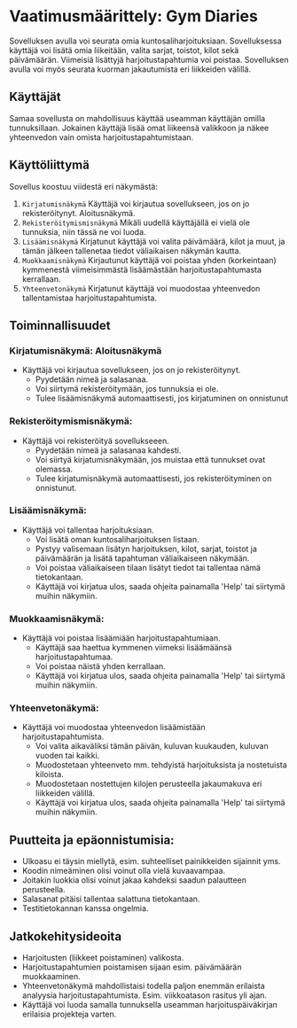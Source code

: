 # Vaatimusmäärittely: Gym Diaries

Sovelluksen avulla voi seurata omia kuntosaliharjoituksiaan. Sovelluksessa käyttäjä voi lisätä omia liikeitään, valita sarjat, toistot, kilot sekä
päivämäärän. Viimeisiä lisättyjä harjoitustapahtumia voi poistaa. Sovelluksen avulla voi myös seurata kuorman jakautumista eri liikkeiden välillä.

## Käyttäjät
Samaa sovellusta on mahdollisuus käyttää useamman käyttäjän omilla tunnuksillaan. Jokainen käyttäjä lisää omat liikeensä valikkoon ja näkee yhteenvedon vain omista harjoitustapahtumistaan.

## Käyttöliittymä
Sovellus koostuu viidestä eri näkymästä:

1. `Kirjatumisnäkymä` Käyttäjä voi kirjautua sovellukseen, jos on jo rekisteröitynyt. Aloitusnäkymä.
2. `Rekisteröitymismisnäkymä` Mikäli uudellä käyttäjällä ei vielä ole tunnuksia, niin tässä ne voi luoda.
3. `Lisäämisnäkymä` Kirjatunut käyttäjä voi valita päivämäärä, kilot ja muut, ja tämän jälkeen tallenetaa tiedot väliaikaisen näkymän kautta.
4. `Muokkaamisnäkymä` Kirjautunut käyttäjä voi poistaa yhden (korkeintaan) kymmenestä viimeisimmästä lisäämästään harjoitustapahtumasta kerrallaan.
5. `Yhteenvetonäkymä` Kirjatunut käyttäjä voi muodostaa yhteenvedon tallentamistaa harjoitustapahtumista.

## Toiminnallisuudet

### Kirjatumisnäkymä: Aloitusnäkymä
* Käyttäjä voi kirjautua sovellukseen, jos on jo rekisteröitynyt.
    - Pyydetään nimeä ja salasanaa.
    - Voi siirtymä rekisteröitymään, jos tunnuksia ei ole.
    - Tulee lisäämisnäkymä automaattisesti, jos kirjatuminen on onnistunut

### Rekisteröitymismisnäkymä:
* Käyttäjä voi rekisteröityä sovellukseeen.
    - Pyydetään nimeä ja salasanaa kahdesti.
    - Voi siirtyä kirjatumisnäkymään, jos muistaa että tunnukset ovat olemassa.
    - Tulee kirjatumisnäkymä automaattisesti, jos rekisteröityminen on onnistunut.

### Lisäämisnäkymä:
* Käyttäjä voi tallentaa harjoituksiaan.
    - Voi lisätä oman kuntosaliharjoituksen listaan.
    - Pystyy valisemaan lisätyn harjoituksen, kilot, sarjat, toistot ja päivämäärän ja lisätä tapahtuman väliaikaiseen näkymään.
    - Voi poistaa väliaikaiseen tilaan lisätyt tiedot tai tallentaa nämä tietokantaan.
    - Käyttäjä voi kirjatua ulos, saada ohjeita painamalla 'Help' tai siirtymä muihin näkymiin.

### Muokkaamisnäkymä:
* Käyttäjä voi poistaa lisäämiään harjoitustapahtumiaan.
    - Käyttäjä saa haettua kymmenen viimeksi lisäämäänsä harjoitustapahtumaa.
    - Voi poistaa näistä yhden kerrallaan.
    - Käyttäjä voi kirjatua ulos, saada ohjeita painamalla 'Help' tai siirtymä muihin näkymiin.

### Yhteenvetonäkymä:
* Käyttäjä voi muodostaa yhteenvedon lisäämistään harjoitustapahtumista.
    - Voi valita aikaväliksi tämän päivän, kuluvan kuukauden, kuluvan vuoden tai kaikki.
    - Muodostetaan yhteenveto mm. tehdyistä harjoituksista ja nostetuista kiloista.
    - Muodostetaan nostettujen kilojen perusteella jakaumakuva eri liikkeiden välillä.
    - Käyttäjä voi kirjatua ulos, saada ohjeita painamalla 'Help' tai siirtymä muihin näkymiin.

## Puutteita ja epäonnistumisia:
- Ulkoasu ei täysin miellytä, esim. suhteelliset painikkeiden sijainnit yms.
- Koodin nimeäminen olisi voinut olla vielä kuvaavampaa.
- Joitakin luokkia olisi voinut jakaa kahdeksi saadun palautteen perusteella.
- Salasanat pitäisi tallentaa salattuna tietokantaan.
- Testitietokannan kanssa ongelmia.

## Jatkokehitysideoita
- Harjoitusten (liikkeet poistaminen) valikosta.
- Harjoitustapahtumien poistamisen sijaan esim. päivämäärän muokkaaminen.
- Yhteenvetonäkymä mahdollistaisi todella paljon enemmän erilaista analyysia harjoitustapahtumista. Esim. viikkoatason rasitus yli ajan.
- Käyttäjä voi luoda samalla tunnuksella useamman harjoituspäiväkirjan erilaisia projekteja varten.
